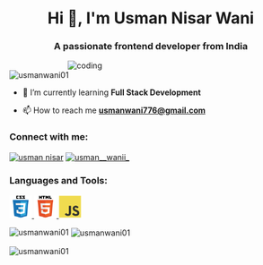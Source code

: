 
<h1 align="center">Hi 👋, I'm Usman Nisar Wani</h1>
<h3 align="center">A passionate frontend developer from India</h3>

<img align="right" alt="coding" width="400" src="https://user-images.githubusercontent.com/74038190/219923823-bf1ce878-c6b8-4faa-be07-93e6b1006521.gif">

<p align="left"> <img src="https://komarev.com/ghpvc/?username=usmanwani01&label=Profile%20views&color=0e75b6&style=flat" alt="usmanwani01" /> </p>

- 🌱 I’m currently learning **Full Stack Development**

- 📫 How to reach me **usmanwani776@gmail.com**

<h3 align="left">Connect with me:</h3>
<p align="left">
<a href="https://linkedin.com/in/usman nisar" target="blank"><img align="center" src="https://raw.githubusercontent.com/rahuldkjain/github-profile-readme-generator/master/src/images/icons/Social/linked-in-alt.svg" alt="usman nisar" height="30" width="40" /></a>
<a href="https://instagram.com/usman__wanii_" target="blank"><img align="center" src="https://raw.githubusercontent.com/rahuldkjain/github-profile-readme-generator/master/src/images/icons/Social/instagram.svg" alt="usman__wanii_" height="30" width="40" /></a>
</p>

<h3 align="left">Languages and Tools:</h3>
<p align="left"> <a href="https://www.w3schools.com/css/" target="_blank" rel="noreferrer"> <img src="https://raw.githubusercontent.com/devicons/devicon/master/icons/css3/css3-original-wordmark.svg" alt="css3" width="40" height="40"/> </a> <a href="https://www.w3.org/html/" target="_blank" rel="noreferrer"> <img src="https://raw.githubusercontent.com/devicons/devicon/master/icons/html5/html5-original-wordmark.svg" alt="html5" width="40" height="40"/> </a> <a href="https://developer.mozilla.org/en-US/docs/Web/JavaScript" target="_blank" rel="noreferrer"> <img src="https://raw.githubusercontent.com/devicons/devicon/master/icons/javascript/javascript-original.svg" alt="javascript" width="40" height="40"/> </a> </p>

<p><img align="left" src="https://github-readme-stats.vercel.app/api/top-langs?username=usmanwani01&show_icons=true&locale=en&layout=compact" alt="usmanwani01" /></p>

<p>&nbsp;<img align="center" src="https://github-readme-stats.vercel.app/api?username=usmanwani01&show_icons=true&locale=en" alt="usmanwani01" /></p>

<p><img align="center" src="https://github-readme-streak-stats.herokuapp.com/?user=usmanwani01&" alt="usmanwani01" /></p>
